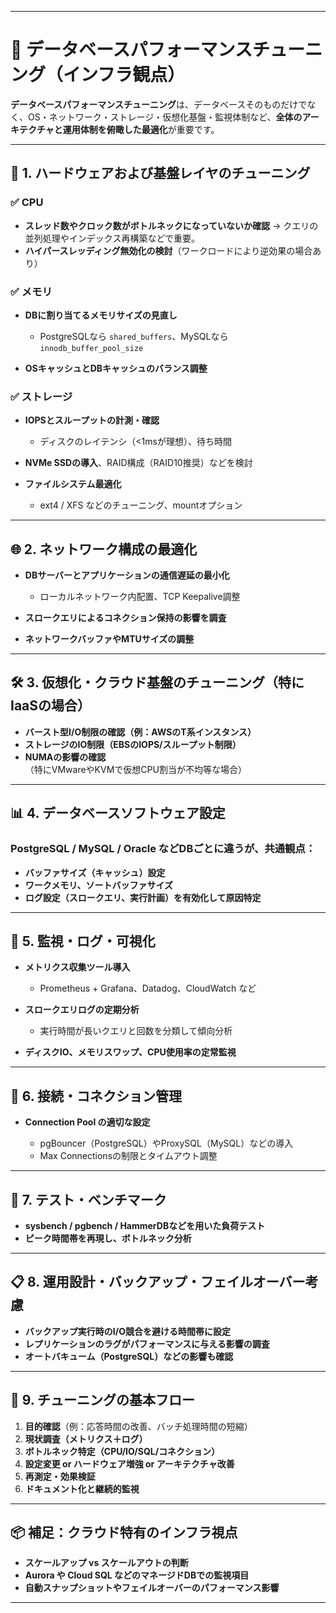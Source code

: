 
---

# 🚀 データベースパフォーマンスチューニング（インフラ観点）
**データベースパフォーマンスチューニング**は、データベースそのものだけでなく、OS・ネットワーク・ストレージ・仮想化基盤・監視体制など、**全体のアーキテクチャと運用体制を俯瞰した最適化**が重要です。

---

## 🔧 1. ハードウェアおよび基盤レイヤのチューニング

### ✅ CPU

* **スレッド数やクロック数がボトルネックになっていないか確認**
  → クエリの並列処理やインデックス再構築などで重要。
* **ハイパースレッディング無効化の検討**（ワークロードにより逆効果の場合あり）

### ✅ メモリ

* **DBに割り当てるメモリサイズの見直し**

  * PostgreSQLなら `shared_buffers`、MySQLなら `innodb_buffer_pool_size`
* **OSキャッシュとDBキャッシュのバランス調整**

### ✅ ストレージ

* **IOPSとスループットの計測・確認**

  * ディスクのレイテンシ（<1msが理想）、待ち時間
* **NVMe SSDの導入**、RAID構成（RAID10推奨）などを検討
* **ファイルシステム最適化**

  * ext4 / XFS などのチューニング、mountオプション

---

## 🌐 2. ネットワーク構成の最適化

* **DBサーバーとアプリケーションの通信遅延の最小化**

  * ローカルネットワーク内配置、TCP Keepalive調整
* **スロークエリによるコネクション保持の影響を調査**
* **ネットワークバッファやMTUサイズの調整**

---

## 🛠 3. 仮想化・クラウド基盤のチューニング（特にIaaSの場合）

* **バースト型I/O制限の確認（例：AWSのT系インスタンス）**
* **ストレージのIO制限（EBSのIOPS/スループット制限）**
* **NUMAの影響の確認**（特にVMwareやKVMで仮想CPU割当が不均等な場合）

---

## 📊 4. データベースソフトウェア設定

### PostgreSQL / MySQL / Oracle などDBごとに違うが、共通観点：

* **バッファサイズ（キャッシュ）設定**
* **ワークメモリ、ソートバッファサイズ**
* **ログ設定（スロークエリ、実行計画）を有効化して原因特定**

---

## 🔎 5. 監視・ログ・可視化

* **メトリクス収集ツール導入**

  * Prometheus + Grafana、Datadog、CloudWatch など
* **スロークエリログの定期分析**

  * 実行時間が長いクエリと回数を分類して傾向分析
* **ディスクIO、メモリスワップ、CPU使用率の定常監視**

---

## 🧠 6. 接続・コネクション管理

* **Connection Pool の適切な設定**

  * pgBouncer（PostgreSQL）やProxySQL（MySQL）などの導入
  * Max Connectionsの制限とタイムアウト調整

---

## 🧪 7. テスト・ベンチマーク

* **sysbench / pgbench / HammerDBなどを用いた負荷テスト**
* **ピーク時間帯を再現し、ボトルネック分析**

---

## 📋 8. 運用設計・バックアップ・フェイルオーバー考慮

* **バックアップ実行時のI/O競合を避ける時間帯に設定**
* **レプリケーションのラグがパフォーマンスに与える影響の調査**
* **オートバキューム（PostgreSQL）などの影響も確認**

---

## 🧾 9. チューニングの基本フロー

1. **目的確認**（例：応答時間の改善、バッチ処理時間の短縮）
2. **現状調査（メトリクス＋ログ）**
3. **ボトルネック特定（CPU/IO/SQL/コネクション）**
4. **設定変更 or ハードウェア増強 or アーキテクチャ改善**
5. **再測定・効果検証**
6. **ドキュメント化と継続的監視**

---

## 📦 補足：クラウド特有のインフラ視点

* **スケールアップ vs スケールアウトの判断**
* **Aurora や Cloud SQL などのマネージドDBでの監視項目**
* **自動スナップショットやフェイルオーバーのパフォーマンス影響**

---


